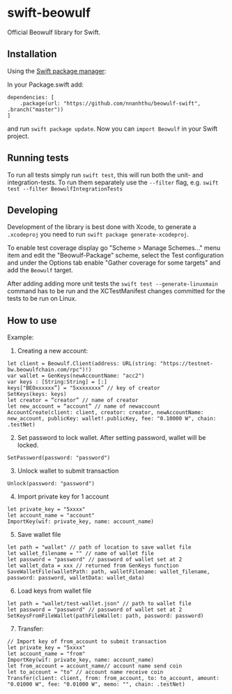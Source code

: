 
swift-beowulf
===========

Official Beowulf library for Swift.

Installation
------------

Using the [Swift package manager](https://swift.org/package-manager/):

In your Package.swift add:

```
dependencies: [
    .package(url: "https://github.com/nnanhthu/beowulf-swift", .branch("master"))
]
```

and run `swift package update`. Now you can `import Beowulf` in your Swift project.


Running tests
-------------

To run all tests simply run `swift test`, this will run both the unit- and integration-tests. To run them separately use the `--filter` flag, e.g. `swift test --filter BeowulfIntegrationTests`


Developing
----------

Development of the library is best done with Xcode, to generate a `.xcodeproj` you need to run `swift package generate-xcodeproj`.

To enable test coverage display go "Scheme > Manage Schemes..." menu item and edit the "Beowulf-Package" scheme, select the Test configuration and under the Options tab enable "Gather coverage for some targets" and add the `Beowulf` target.

After adding adding more unit tests the `swift test --generate-linuxmain` command has to be run and the XCTestManifest changes committed for the tests to be run on Linux.

How to use
----------

Example: 
1. Creating a new account:
```
let client = Beowulf.Client(address: URL(string: "https://testnet-bw.beowulfchain.com/rpc")!)
var wallet = GenKeys(newAccountName: "acc2")
var keys : [String:String] = [:]
keys["BEOxxxxxx”] = "5xxxxxxxx” // key of creator
SetKeys(keys: keys)
let creator = “creator” // name of creator
let new_account = “account” // name of newaccount
AccountCreate(client: client, creator: creator, newAccountName: new_account, publicKey: wallet!.publicKey, fee: "0.10000 W", chain: .testNet)
```

2. Set password to lock wallet. After setting password, wallet will be locked.
```
SetPassword(password: "password")
```

3. Unlock wallet to submit transaction
```
Unlock(password: "password")
```

4. Import private key for 1 account
```
let private_key = "5xxxx"
let account_name = "account"
ImportKey(wif: private_key, name: account_name) 
```

5. Save wallet file
```
let path = "wallet" // path of location to save wallet file
let wallet_filename = "" // name of wallet file
let password = "password" // password of wallet set at 2
let wallet_data = xxx // returned from GenKeys function
SaveWalletFile(walletPath: path, walletFilename: wallet_filename, password: password, walletData: wallet_data)
```

6. Load keys from wallet file
```
let path = "wallet/test-wallet.json" // path to wallet file
let password = "password" // password of wallet set at 2
SetKeysFromFileWallet(pathFileWallet: path, password: password)
```

7. Transfer:
```
// Import key of from_account to submit transaction
let private_key = "5xxxx"
let account_name = "from"
ImportKey(wif: private_key, name: account_name) 
let from_account = account_name// account name send coin
let to_account = "to" // account name receive coin
Transfer(client: client, from: from_account, to: to_account, amount: "0.01000 W", fee: "0.01000 W", memo: "", chain: .testNet)
```
